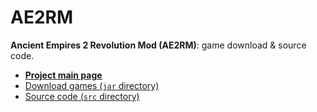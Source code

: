 # AE2RM
**Ancient Empires 2 Revolution Mod (AE2RM)**: game download & source code.

* [**Project main page**](https://web.archive.org/web/20201110233517/http://projectd8.org/Ancient_Empires_II_RM)
* [Download games (`jar` directory)](jar/)
* [Source code (`src` directory)](src/)